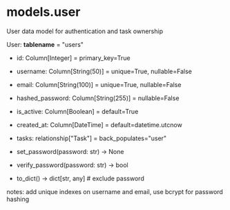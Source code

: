 # models.user
User data model for authentication and task ownership

User:
  __tablename__ = "users"
  
  - id: Column[Integer] = primary_key=True
  - username: Column[String(50)] = unique=True, nullable=False
  - email: Column[String(100)] = unique=True, nullable=False
  - hashed_password: Column[String(255)] = nullable=False
  - is_active: Column[Boolean] = default=True
  - created_at: Column[DateTime] = default=datetime.utcnow
  
  - tasks: relationship["Task"] = back_populates="user"
  
  - set_password(password: str) -> None
  - verify_password(password: str) -> bool
  - to_dict() -> dict[str, any]  # exclude password

notes: add unique indexes on username and email, use bcrypt for password hashing
